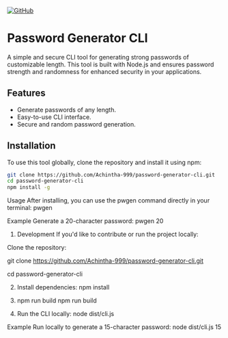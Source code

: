 [![GitHub](https://img.shields.io/badge/GitHub-Repo-blue?logo=github)](https://github.com/Achintha-999/cpp-headers-library)
# Password Generator CLI

A simple and secure CLI tool for generating strong passwords of customizable length. This tool is built with Node.js and ensures password strength and randomness for enhanced security in your applications.

## Features

- Generate passwords of any length.
- Easy-to-use CLI interface.
- Secure and random password generation.

## Installation

To use this tool globally, clone the repository and install it using npm:

```bash
git clone https://github.com/Achintha-999/password-generator-cli.git
cd password-generator-cli
npm install -g
```

Usage
After installing, you can use the pwgen command directly in your terminal:
pwgen <length>

Example
Generate a 20-character password:
pwgen 20

1. Development
If you'd like to contribute or run the project locally:

Clone the repository:

git clone https://github.com/Achintha-999/password-generator-cli.git

cd password-generator-cli

2. Install dependencies:
  npm install

3. npm run build
   npm run build

4. Run the CLI locally:
   node dist/cli.js <length>

Example
Run locally to generate a 15-character password:
node dist/cli.js 15




